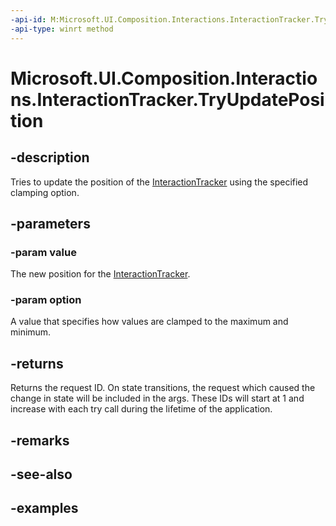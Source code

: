 ```yaml
---
-api-id: M:Microsoft.UI.Composition.Interactions.InteractionTracker.TryUpdatePosition(Windows.Foundation.Numerics.Vector3,Microsoft.UI.Composition.Interactions.InteractionTrackerClampingOption)
-api-type: winrt method
---
```


<!-- Method syntax.
public int InteractionTracker.TryUpdatePosition(Vector3 value, InteractionTrackerClampingOption option)
-->

# Microsoft.UI.Composition.Interactions.InteractionTracker.TryUpdatePosition

## -description

Tries to update the position of the [InteractionTracker](interactiontracker.md) using the specified clamping option.

## -parameters

### -param value
The new position for the [InteractionTracker](interactiontracker.md).

### -param option

A value that specifies how values are clamped to the maximum and minimum.

## -returns

Returns the request ID. On state transitions, the request which caused the change in state will be included in the args. These IDs will start at 1 and increase with each try call during the lifetime of the application.

## -remarks

## -see-also

## -examples

